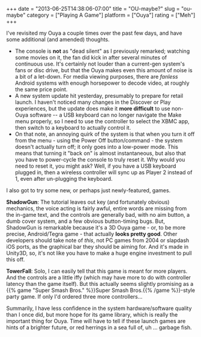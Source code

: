 +++
date = "2013-06-25T14:38:06-07:00"
title = "OU-maybe?"
slug = "ou-maybe"
category = ["Playing A Game"]
platform = ["Ouya"]
rating = ["Meh"]
+++

I've revisited my Ouya a couple times over the past few days, and have some additional (and amended) thoughts.

<ul>
<li>The console is <b>not</b> as "dead silent" as I previously remarked; watching some movies on it, the fan did kick in after several minutes of continuous use.  It's certainly not louder than a current-gen system's fans or disc drive, but that the Ouya makes even this amount of noise is a bit of a let-down.  For media viewing purposes, there are <i>fanless</i> Android systems with enough horsepower to decode video, at roughly the same price point.</li>
<li>A new system update hit yesterday, presumably to prepare for retail launch.  I haven't noticed many changes in the Discover or Play experiences, but the update does make it <b>more difficult</b> to use non-Ouya software -- a USB keyboard can no longer navigate the Make menu properly, so I need to use the controller to select the XBMC app, then switch to a keyboard to actually control it.</li>
<li>On that note, an annoying quirk of the system is that when you turn it off from the menu - using the Power Off button/command - the system doesn't actually turn off; it only goes into a low-power mode.  This means that turning it "back on" is almost instantaneous, but also that you have to power-cycle the console to truly reset it.  Why would you need to reset it, you might ask?  Well, if you have a USB keyboard plugged in, then a wireless controller will sync up as Player 2 instead of 1, even after un-plugging the keyboard.</li>
</ul>

I also got to try some new, or perhaps just newly-featured, games.

<b>ShadowGun</b>: The tutorial leaves out key (and fortunately obvious) mechanics, the voice acting is fairly awful, entire words are missing from the in-game text, and the controls are generally bad, with no aim button, a dumb cover system, and a few obvious button-timing bugs.  But, ShadowGun is remarkable because it's a 3D Ouya game - or, to be more precise, Android/Tegra game - that actually <b>looks pretty good</b>.  Other developers should take note of <i>this</i>, not PC games from 2004 or slapdash iOS ports, as the graphical bar they should be aiming for.  And it's made in Unity3D, so, it's not like you have to make a huge engine investment to pull this off.

<b>TowerFall</b>: Solo, I can easily tell that this game is meant for more players.  And the controls are a little iffy (which may have more to do with controller latency than the game itself).  But this actually seems slightly promising as a {{% game "Super Smash Bros." %}}Super Smash Bros.{{% /game %}}-style party game.  If only I'd ordered three more controllers...

Summarily, I have less confidence in the system hardware/software quality than I once did, but more hope for its game library, which is really the important thing for Ouya.  Time will have to tell if these launch games are hints of a brighter future, or red herrings in a sea full of, uh ... garbage fish.